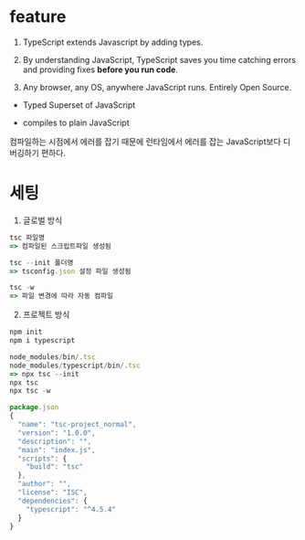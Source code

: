 # feature

1. TypeScript extends Javascript by adding types.

2. By understanding JavaScript, TypeScript saves you time catching errors and providing fixes <strong>before you run code</strong>.

3. Any browser, any OS, anywhere JavaScript runs. Entirely Open Source.

- Typed Superset of JavaScript

- compiles to plain JavaScript

컴파일하는 시점에서 에러를 잡기 때문에 런타임에서 에러를 잡는 JavaScript보다 디버깅하기 편하다.

# 세팅
1. 글로벌 방식
```js
tsc 파일명
=> 컴파일된 스크립트파일 생성됨

tsc --init 폴더명
=> tsconfig.json 설정 파일 생성됨

tsc -w 
=> 파일 변경에 따라 자동 컴파일
```

2. 프로젝트 방식

```js
npm init
npm i typescript

node_modules/bin/.tsc
node_modules/typescript/bin/.tsc
=> npx tsc --init 
npx tsc
npx tsc -w

package.json 
{
  "name": "tsc-project_normal",
  "version": "1.0.0",
  "description": "",
  "main": "index.js",
  "scripts": {
    "build": "tsc"
  },
  "author": "",
  "license": "ISC",
  "dependencies": {
    "typescript": "^4.5.4"
  }
}
```